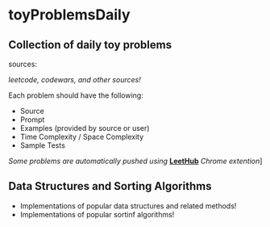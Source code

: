 # toyProblemsDaily

## Collection of daily toy problems

sources:

_leetcode, codewars, and other sources!_

Each problem should have the following:

-   Source
-   Prompt
-   Examples (provided by source or user)
-   Time Complexity / Space Complexity
-   Sample Tests

<em> Some problems are automatically pushed using</em> [**LeetHub**](https://chrome.google.com/webstore/detail/leethub/aciombdipochlnkbpcbgdpjffcfdbggi?hl=en) <em>Chrome extention</em>] 

## Data Structures and Sorting Algorithms

-   Implementations of popular data structures and related methods!
-   Implementations of popular sortinf algorithms!
